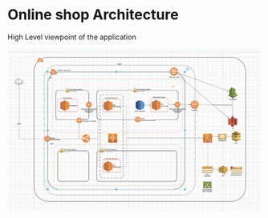 # Online shop Architecture

High Level viewpoint of the application

![Online Shop Application](images/Architecture.png)